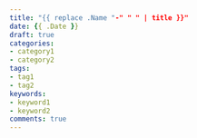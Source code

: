 ```yaml
---
title: "{{ replace .Name "-" " " | title }}"
date: {{ .Date }}
draft: true
categories:
- category1
- category2
tags:
- tag1
- tag2
keywords:
- keyword1
- keyword2
comments: true
---
```


<!--more-->

